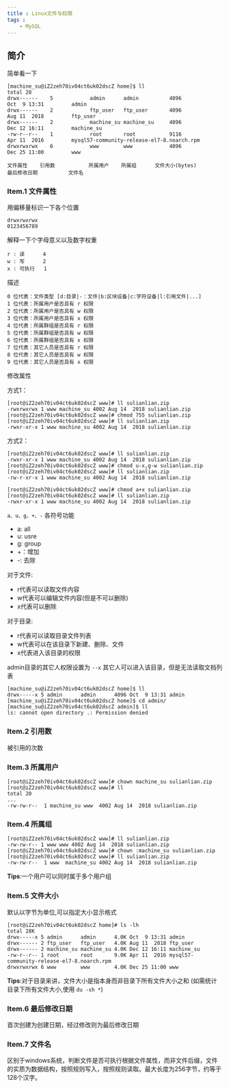 ```yaml
---
title : Linux文件与权限
tags :
	- MySQL
---
```


## 简介

简单看一下

	[machine_su@iZ2zeh70iv04ct6uk02dscZ home]$ ll
	total 28
	drwx------    5            admin      admin          4096               Oct  9 13:31         admin
	drwx------    2            ftp_user   ftp_user       4096               Aug 11  2018         ftp_user
	drwx------    2            machine_su machine_su     4096               Dec 12 16:11         machine_su
	-rw-r--r--    1            root       root           9116               Apr 11  2016         mysql57-community-release-el7-8.noarch.rpm
	drwxrwxrwx    6            www        www            4096               Dec 25 11:00         www
	
	文件属性    引用数           所属用户    所属组      文件大小(bytes)         最后修改日期          文件名


### Item.1 文件属性

用偏移量标识一下各个位置
	
	drwxrwxrwx
	0123456789
	
解释一下个字母意义以及数字权重

	r : 读      4
	w : 写      2
	x : 可执行   1

描述

	0 位代表：文件类型 [d:目录|-：文件|b:区块设备|c:字符设备|l:引用文件|...]
	1 位代表：所属用户是否具有 r 权限 
	2 位代表：所属用户是否具有 w 权限
	3 位代表：所属用户是否具有 x 权限
	4 位代表：所属群组是否具有 r 权限
	5 位代表：所属群组是否具有 w 权限
	6 位代表：所属群组是否具有 x 权限
	7 位代表：其它人员是否具有 r 权限
	8 位代表：其它人员是否具有 w 权限
	9 位代表：其它人员是否具有 x 权限

修改属性

方式1：
	
	[root@iZ2zeh70iv04ct6uk02dscZ www]# ll sulianlian.zip 
	-rwxrwxrwx 1 www machine_su 4002 Aug 14  2018 sulianlian.zip
	[root@iZ2zeh70iv04ct6uk02dscZ www]# chmod 755 sulianlian.zip 
	[root@iZ2zeh70iv04ct6uk02dscZ www]# ll sulianlian.zip 
	-rwxr-xr-x 1 www machine_su 4002 Aug 14  2018 sulianlian.zip 

方式2：
	
	[root@iZ2zeh70iv04ct6uk02dscZ www]# ll sulianlian.zip 
	-rwxr-xr-x 1 www machine_su 4002 Aug 14  2018 sulianlian.zip
	[root@iZ2zeh70iv04ct6uk02dscZ www]# chmod u-x,g-w sulianlian.zip 
	[root@iZ2zeh70iv04ct6uk02dscZ www]# ll sulianlian.zip 
	-rw-r-xr-x 1 www machine_su 4002 Aug 14  2018 sulianlian.zip

	[root@iZ2zeh70iv04ct6uk02dscZ www]# chmod a+x sulianlian.zip 
	[root@iZ2zeh70iv04ct6uk02dscZ www]# ll sulianlian.zip 
	-rwxr-xr-x 1 www machine_su 4002 Aug 14  2018 sulianlian.zip

`a、u、g、+、-` 各符号功能
		
- a: all 
- u: usre 
- g: group 
- +：增加 
- -: 去除
 
对于文件:

- 	r代表可以读取文件内容
- 	w代表可以编辑文件内容(但是不可以删除)
- 	x代表可以删除

对于目录:
	
- 	r代表可以读取目录文件列表
- 	w代表可以在该目录下新建、删除、文件
- 	x代表进入该目录的权限

admin目录的其它人权限设置为 `--x` 其它人可以进入该目录，但是无法读取文档列表

	[machine_su@iZ2zeh70iv04ct6uk02dscZ home]$ ll
	drwx-----x 5 admin      admin      4096 Oct  9 13:31 admin	
	[machine_su@iZ2zeh70iv04ct6uk02dscZ home]$ cd admin/
	[machine_su@iZ2zeh70iv04ct6uk02dscZ admin]$ ll
	ls: cannot open directory .: Permission denied

### Item.2 引用数

被引用的次数

### Item.3 所属用户
	
	[root@iZ2zeh70iv04ct6uk02dscZ www]# chown machine_su sulianlian.zip 
	[root@iZ2zeh70iv04ct6uk02dscZ www]# ll
	total 20
	...
	-rw-rw-r--  1 machine_su www  4002 Aug 14  2018 sulianlian.zip

### Item.4 所属组
	
	[root@iZ2zeh70iv04ct6uk02dscZ www]# ll sulianlian.zip 
	-rw-rw-r-- 1 www www 4002 Aug 14  2018 sulianlian.zip
	[root@iZ2zeh70iv04ct6uk02dscZ www]# chown :machine_su sulianlian.zip 
	[root@iZ2zeh70iv04ct6uk02dscZ www]# ll sulianlian.zip 
	-rw-rw-r--  1 www  machine_su 4002 Aug 14  2018 sulianlian.zip

**Tips**:一个用户可以同时属于多个用户组

### Item.5 文件大小

默认以字节为单位,可以指定大小显示格式

	[root@iZ2zeh70iv04ct6uk02dscZ home]# ls -lh
	total 28K
	drwx-----x 5 admin      admin      4.0K Oct  9 13:31 admin
	drwx------ 2 ftp_user   ftp_user   4.0K Aug 11  2018 ftp_user
	drwx------ 2 machine_su machine_su 4.0K Dec 12 16:11 machine_su
	-rw-r--r-- 1 root       root       9.0K Apr 11  2016 mysql57-community-release-el7-8.noarch.rpm
	drwxrwxrwx 6 www        www        4.0K Dec 25 11:00 www

**Tips**:对于目录来讲，文件大小是指本身而非目录下所有文件大小之和 (如需统计目录下所有文件大小,使用 `du -sh *`)

### Item.6 最后修改日期

首次创建为创建日期，经过修改则为最后修改日期	

### Item.7 文件名

区别于windows系统，判断文件是否可执行根据文件属性，而非文件后缀，文件的实质为数据结构，按照规则写入，按照规则读取。最大长度为256字节，约等于128个汉字。